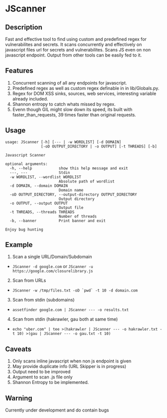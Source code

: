 # JScanner
## Description
Fast and effective tool to find using custom and predefined regex for vulnerabilites and secrets. It scans concurrently and effectively on javascript files url for secrets and vulnerabilites. Scans JS even on non javascript endpoint. Output from other tools can be easily fed to it.

## Features
1. Concurrent scanning of all any endpoints for javascript.
2. Predefined regex as well as custom regex definable in in lib/Globals.py.
3. Regex for DOM XSS sinks, sources, web services, interesting variable already included.
4. Shannon entropy to catch whats missed by regex.
5. Evenn though GIL might slow down its speed, its built with faster_than_requests, 39 times faster than original requests.

## Usage
```
usage: JScanner [-h] [--- | -w WORDLIST] [-d DOMAIN]
                [-oD OUTPUT_DIRECTORY | -o OUTPUT] [-t THREADS] [-b]

Javascript Scanner

optional arguments:
  -h, --help            show this help message and exit
  ---, ---              Stdin
  -w WORDLIST, --wordlist WORDLIST
                        Absolute path of wordlist
  -d DOMAIN, --domain DOMAIN
                        Domain name
  -oD OUTPUT_DIRECTORY, --output-directory OUTPUT_DIRECTORY
                        Output directory
  -o OUTPUT, --output OUTPUT
                        Output file
  -t THREADS, --threads THREADS
                        Number of threads
  -b, --banner          Print banner and exit

Enjoy bug hunting
```

## Example
1. Scan a single URL/Domain/Subdomain  
* ```JScanner -d google.com``` or ```JScanner -u https://google.com/closurelibrary.js```
2. Scan from URLs
* ```JScanner -w /tmp/files.txt -oD `pwd` -t 10 -d domain.com```
3. Scan from stdin (subdomains)
* ```assetfinder google.com | JScanner --- -o results.txt```
4. Scan from stdin (hakrawler, gau both at same time)
* ```echo "uber.com" | tee >(hakrawler | JScanner --- -o hakrawler.txt -t 10) >(gau | JScanner --- -o gau.txt -t 10)```

## Caveats
1. Only scans inline javascript when non js endpoint is given
2. May provide duplicate info (URL Skipper is in progress)
3. Output need to be improved
4. Argument to scan .js file only
5. Shannon Entropy to be implemented.

## Warning
Currently under development and do contain bugs

